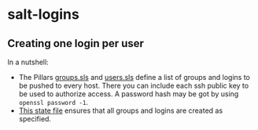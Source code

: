 # salt-logins

## Creating one login per user

In a nutshell:
- The Pillars [groups.sls](https://github.com/enyamada/salt-logins/blob/master/srv/pillar/groups.sls) and [users.sls](https://github.com/enyamada/salt-logins/blob/master/srv/pillar/users.sls) define a list of groups and logins to be pushed to every host. There you can include each ssh public key to be used to authorize access. A password hash may be got by using `openssl password -1`.
- [This state file](https://github.com/enyamada/salt-logins/blob/master/srv/salt/common/groups_and_users.sls) ensures that all groups and logins are created as specified.
